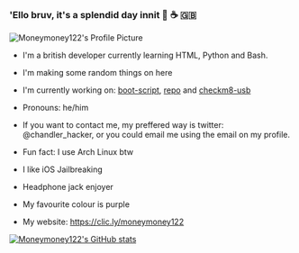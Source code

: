 ### 'Ello bruv, it's a splendid day innit 👋 ☕️ 🇬🇧

<img src="[https://github.com/Moneymoney122/Moneymoney122/blob/main/Moneymoney122.png?raw=true](https://raw.githubusercontent.com/Moneymoney122/Moneymoney122/main/Moneymoney122.jpg)" alt="Moneymoney122's Profile Picture">

<!--
**Moneymoney122/Moneymoney122** is a ✨ _special_ ✨ repository because its `README.md` (this file) appears on your GitHub profile.

Here are some ideas to get you started:

- 🔭 I’m currently working on ...
- 🌱 I’m currently learning ...
- 👯 I’m looking to collaborate on ...
- 🤔 I’m looking for help with ...
- 💬 Ask me about ...
- 📫 How to reach me: ...
- 😄 Pronouns: ...
- ⚡ Fun fact: ...
-->

- I'm a british developer currently learning HTML, Python and Bash.

- I'm making some random things on here

- I'm currently working on: [boot-script](https://github.com/moneymoney122/boot-script), [repo](https://github.com/moneymoney122/repo) and [checkm8-usb](https://github.com/moneymoney122/checkm8-usb)

- Pronouns: he/him

- If you want to contact me, my preffered way is twitter: @chandler_hacker, or you could email me using the email on my profile.

- Fun fact: I use Arch Linux btw

- I like iOS Jailbreaking

- Headphone jack enjoyer

- My favourite colour is purple

- My website: https://clic.ly/moneymoney122

[![Moneymoney122's GitHub stats](https://github-readme-stats.vercel.app/api?username=Moneymoney122&theme=midnight-purple)](https://github.com/anuraghazra/github-readme-stats)
